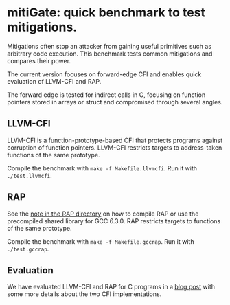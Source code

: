 # mitiGate: quick benchmark to test mitigations.

Mitigations often stop an attacker from gaining useful primitives such as
arbitrary code execution. This benchmark tests common mitigations and compares
their power.

The current version focuses on forward-edge CFI and enables quick evaluation of
LLVM-CFI and RAP.

The forward edge is tested for indirect calls in C, focusing on function
pointers stored in arrays or struct and compromised through several angles.


## LLVM-CFI

LLVM-CFI is a function-prototype-based CFI that protects programs against
corruption of function pointers. LLVM-CFI restricts targets to address-taken
functions of the same prototype.

Compile the benchmark with `make -f Makefile.llvmcfi`. Run it with
`./test.llvmcfi`.


## RAP

See the [note in the RAP directory](./RAP/README.md) on how to compile RAP or
use the precompiled shared library for GCC 6.3.0. RAP restricts targets to
functions of the same prototype.

Compile the benchmark with `make -f Makefile.gccrap`. Run it with
`./test.gccrap`.


## Evaluation

We have evaluated LLVM-CFI and RAP for C programs in a 
[blog post](https://nebelwelt.net/blog/20181226-CFIeval.html) with some more
details about the two CFI implementations.

